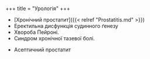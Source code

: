 +++
title = "Урологія"
+++

- [Хронічний простатит]({{< relref "Prostatitis.md" >}})
- Еректильна дисфункція судинного ґенезу
- Хвороба Пейроні.
- Синдром хронічної тазевої болі.
<!--more-->
- Асептичний простатит
